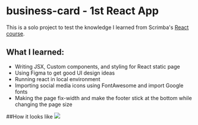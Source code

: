 # business-card - 1st React App
This is a solo project to test the knowledge I learned from Scrimba's <a href="https://scrimba.com/playlist/pKNqYAZ" target="_blank">React course</a>.

## What I learned:
<ul>
<li>Writing JSX, Custom components, and styling for React static page</li>
<li>Using Figma to get good UI design ideas</li>
<li>Running react in local environment</li>
<li>Importing social media icons using FontAwesome and import Google fonts</li>
<li>Making the page fix-width and make the footer stick at the bottom while changing the page size</li>
</ul>
##How it looks like
<img src="https://user-images.githubusercontent.com/24996005/223933361-f7493301-381f-48d0-8850-a7bf0769becc.png" />
